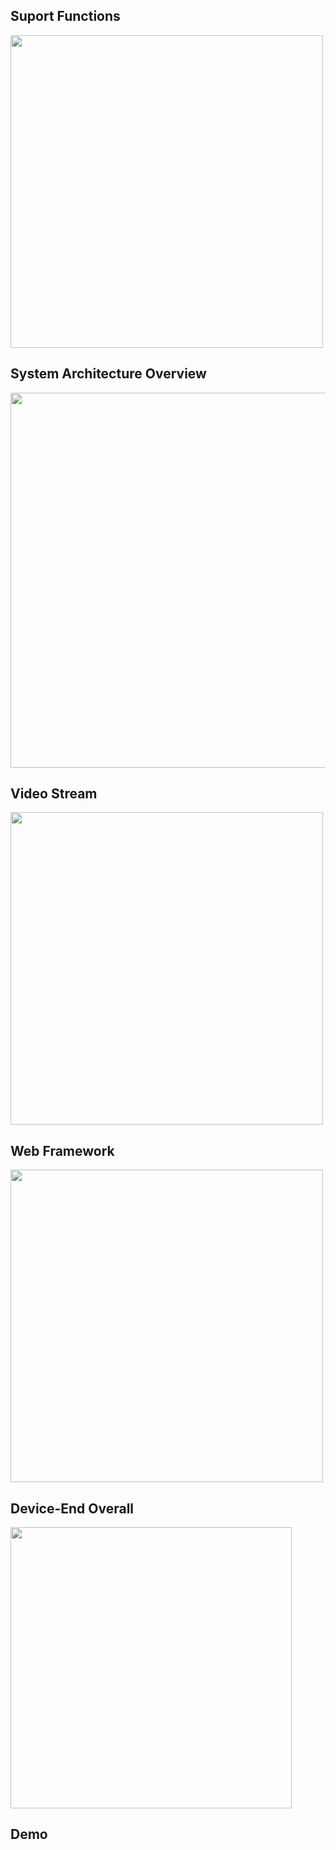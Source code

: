 ## Suport Functions
<img src="https://i.imgur.com/KS7QVUs.png" width="500x">

## System Architecture Overview
<img src="https://i.imgur.com/7m8kSSh.png" width="600x">

## Video Stream
<img src="https://i.imgur.com/EoymRln.png" width="500x">

## Web Framework
<img src="https://i.imgur.com/mzNbnOy.png" width="500x">

## Device-End Overall
<img src="https://i.imgur.com/PKxj3oq.png" width="450x">

## Demo
